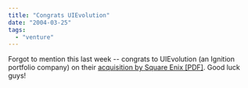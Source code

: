 ```yaml
---
title: "Congrats UIEvolution"
date: "2004-03-25"
tags: 
  - "venture"
---
```


Forgot to mention this last week -- congrats to UIEvolution (an Ignition portfolio company) on their [acquisition by Square Enix \[PDF\]](http://www.uievolution.com/images/papers/SquareEnix_UIE_Acquisition_3.22.04.pdf). Good luck guys!
